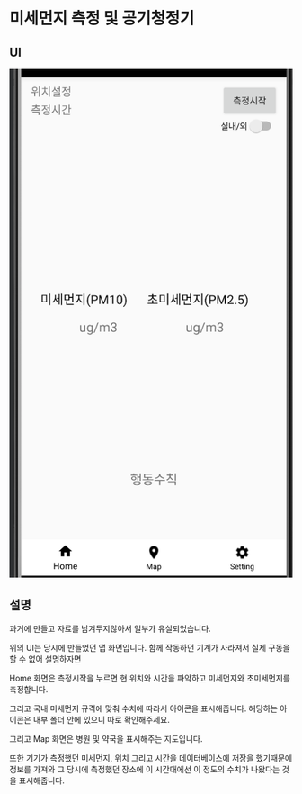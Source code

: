 # 미세먼지 측정 및 공기청정기

## UI

![MainScreen](https://github.com/seungwoo505/2018COEX/blob/master/mainScreen.png)

## 설명

과거에 만들고 자료를 남겨두지않아서 일부가 유실되었습니다.

위의 UI는 당시에 만들었던 앱 화면입니다. 함께 작동하던 기계가 사라져서 실제 구동을 할 수 없어 설명하자면

Home 화면은 측정시작을 누르면 현 위치와 시간을 파악하고 미세먼지와 초미세먼지를 측정합니다.

그리고 국내 미세먼지 규격에 맞춰 수치에 따라서 아이콘을 표시해줍니다. 해당하는 아이콘은 내부 폴더 안에 있으니 따로 확인해주세요.

그리고 Map 화면은 병원 및 약국을 표시해주는 지도입니다.

또한 기기가 측정했던 미세먼지, 위치 그리고 시간을 데이터베이스에 저장을 했기때문에 
정보를 가져와 그 당시에 측정했던 장소에 이 시간대에선 이 정도의 수치가 나왔다는 것을 표시해줍니다.
